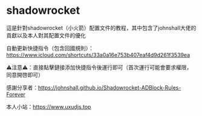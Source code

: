 # shadowrocket
這是針對shadowrocket（小火箭）配置文件的教程，其中包含了johnshall大佬的貢獻以及本人對其配置文件的優化

自動更新快捷指令（包含回國規則）：https://www.icloud.com/shortcuts/33a0a16e753b407eaf4d9d261f3539ea

⚠️注意⚠️：直接點擊鏈接添加快捷指令後運行即可（首次運行可能會要求權限，同意開啓即可）

感謝分享者：https://johnshall.github.io/Shadowrocket-ADBlock-Rules-Forever

本人小站：https://www.uxudjs.top
